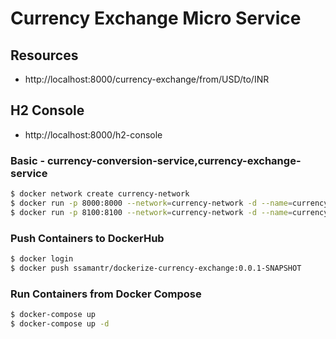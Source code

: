 # Currency Exchange Micro Service

## Resources

- http://localhost:8000/currency-exchange/from/USD/to/INR

## H2 Console

- http://localhost:8000/h2-console

### Basic - currency-conversion-service,currency-exchange-service 

```bash
$ docker network create currency-network
$ docker run -p 8000:8000 --network=currency-network -d --name=currency-exchange-service ssamantr/dockerize-currency-exchange:0.0.1-SNAPSHOT
$ docker run -p 8100:8100 --network=currency-network -d --name=currency-conversion-service --env CURRENCY_EXCHANGE_URI=http://currency-exchange-service:8000 ssamantr/dockerize-currency-conversion:0.0.1-SNAPSHOT

```

### Push Containers to DockerHub
```bash
$ docker login
$ docker push ssamantr/dockerize-currency-exchange:0.0.1-SNAPSHOT
```

### Run Containers from Docker Compose
```bash
$ docker-compose up
$ docker-compose up -d

```
